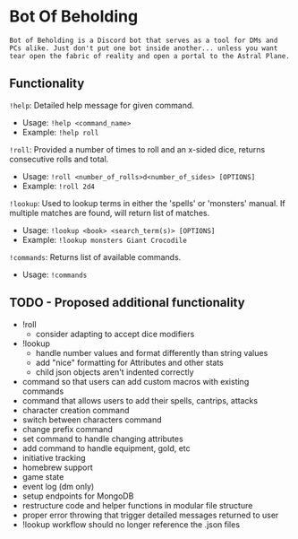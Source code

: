 # Bot Of Beholding

`Bot of Beholding is a Discord bot that serves as a tool for DMs and PCs alike. Just don't put one bot inside another... unless you want tear open the fabric of reality and open a portal to the Astral Plane.`

## Functionality
`!help`: Detailed help message for given command.
* Usage: `!help <command_name>`
* Example: `!help roll`

`!roll`: Provided a number of times to roll and an x-sided dice, returns consecutive rolls and total.
* Usage: `!roll <number_of_rolls>d<number_of_sides> [OPTIONS]`
* Example: `!roll 2d4`

`!lookup`: Used to lookup terms in either the 'spells' or 'monsters' manual. If multiple matches are found, will return list of matches.
* Usage: `!lookup <book> <search_term(s)> [OPTIONS]`
* Example: `!lookup monsters Giant Crocodile`

`!commands`: Returns list of available commands.
* Usage: `!commands`

## TODO - Proposed additional functionality
* !roll
  * consider adapting to accept dice modifiers
* !lookup
  * handle number values and format differently than string values
  * add "nice" formatting for Attributes and other stats
  * child json objects aren't indented correctly
* command so that users can add custom macros with existing commands
* command that allows users to add their spells, cantrips, attacks
* character creation command
* switch between characters command
* change prefix command
* set command to handle changing attributes
* add command to handle equipment, gold, etc
* initiative tracking
* homebrew support
* game state
* event log (dm only)
* setup endpoints for MongoDB
* restructure code and helper functions in modular file structure
* proper error throwing that trigger detailed messages returned to user
* !lookup workflow should no longer reference the .json files